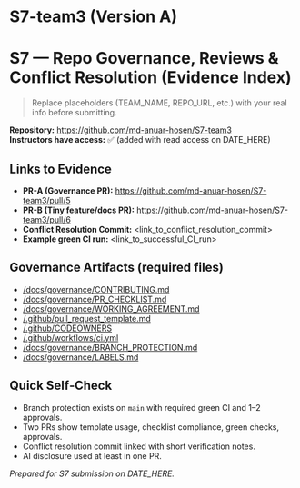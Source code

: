 # S7-team3 (Version A)


# S7 — Repo Governance, Reviews & Conflict Resolution (Evidence Index)

> Replace placeholders (TEAM_NAME, REPO_URL, etc.) with your real info before submitting.

**Repository:**  https://github.com/md-anuar-hosen/S7-team3  
**Instructors have access:** ✅ (added with read access on DATE_HERE)

## Links to Evidence
- **PR-A (Governance PR):**  https://github.com/md-anuar-hosen/S7-team3/pull/5  
- **PR-B (Tiny feature/docs PR):**  https://github.com/md-anuar-hosen/S7-team3/pull/6
- **Conflict Resolution Commit:** <link_to_conflict_resolution_commit>
- **Example green CI run:** <link_to_successful_CI_run>

## Governance Artifacts (required files)
- [/docs/governance/CONTRIBUTING.md](../docs/governance/CONTRIBUTING.md)
- [/docs/governance/PR_CHECKLIST.md](../docs/governance/PR_CHECKLIST.md)
- [/docs/governance/WORKING_AGREEMENT.md](../docs/governance/WORKING_AGREEMENT.md)
- [/.github/pull_request_template.md](../.github/pull_request_template.md)
- [/.github/CODEOWNERS](../.github/CODEOWNERS)
- [/.github/workflows/ci.yml](../.github/workflows/ci.yml)
- [/docs/governance/BRANCH_PROTECTION.md](../docs/governance/BRANCH_PROTECTION.md)
- [/docs/governance/LABELS.md](../docs/governance/LABELS.md)

## Quick Self‑Check
- Branch protection exists on `main` with required green CI and 1–2 approvals.
- Two PRs show template usage, checklist compliance, green checks, approvals.
- Conflict resolution commit linked with short verification notes.
- AI disclosure used at least in one PR.

_Prepared for S7 submission on DATE_HERE._
